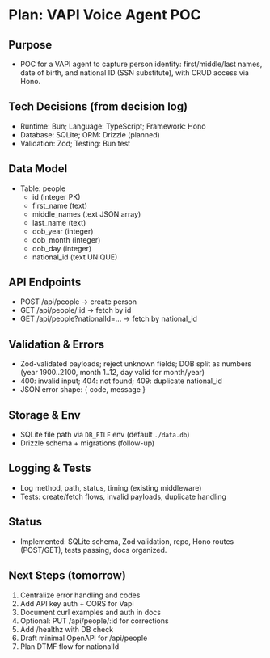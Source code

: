 # Plan: VAPI Voice Agent POC

## Purpose
- POC for a VAPI agent to capture person identity: first/middle/last names, date of birth, and national ID (SSN substitute), with CRUD access via Hono.

## Tech Decisions (from decision log)
- Runtime: Bun; Language: TypeScript; Framework: Hono
- Database: SQLite; ORM: Drizzle (planned)
- Validation: Zod; Testing: Bun test

## Data Model
- Table: people
  - id (integer PK)
  - first_name (text)
  - middle_names (text JSON array)
  - last_name (text)
  - dob_year (integer)
  - dob_month (integer)
  - dob_day (integer)
  - national_id (text UNIQUE)

## API Endpoints
- POST /api/people  → create person
- GET /api/people/:id  → fetch by id
- GET /api/people?nationalId=...  → fetch by national_id

## Validation & Errors
- Zod-validated payloads; reject unknown fields; DOB split as numbers (year 1900..2100, month 1..12, day valid for month/year)
- 400: invalid input; 404: not found; 409: duplicate national_id
- JSON error shape: { code, message }

## Storage & Env
- SQLite file path via `DB_FILE` env (default `./data.db`)
- Drizzle schema + migrations (follow-up)

## Logging & Tests
- Log method, path, status, timing (existing middleware)
- Tests: create/fetch flows, invalid payloads, duplicate handling

## Status
- Implemented: SQLite schema, Zod validation, repo, Hono routes (POST/GET), tests passing, docs organized.

## Next Steps (tomorrow)
1) Centralize error handling and codes
2) Add API key auth + CORS for Vapi
3) Document curl examples and auth in docs
4) Optional: PUT /api/people/:id for corrections
5) Add /healthz with DB check
6) Draft minimal OpenAPI for /api/people
7) Plan DTMF flow for nationalId
